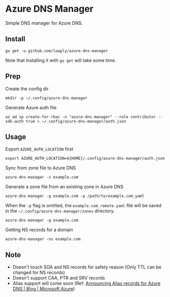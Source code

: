 # Azure DNS Manager

Simple DNS manager for Azure DNS.

## Install

```
go get -u github.com/lowply/azure-dns-manager
```

Note that installing it with `go get` will take some time.

## Prep

Create the config dir

```
mkdir -p ~/.config/azure-dns-manager
```

Generate Azure auth file

```
az ad sp create-for-rbac -n "azure-dns-manager" --role contributor --sdk-auth true > ~/.config/azure-dns-manager/auth.json
```

## Usage

Export `AZURE_AUTH_LOCATION` first

```
export AZURE_AUTH_LOCATION=${HOME}/.config/azure-dns-manager/auth.json
```

Sync from zone file to Azure DNS

```
azure-dns-manager -s example.com
```

Generate a zone file from an existing zone in Azure DNS

```
azure-dns-manager -g example.com -p /path/to/example.com.yaml
```

When the `-p` flag is omitted, the `example.com_remote.yaml` file will be saved in the `~/.config/azure-dns-manager/zones` directory.

```
azure-dns-manager -g example.com
```

Getting NS records for a domain

```
azure-dns-manager -ns example.com
```

## Note

- Doesn't touch SOA and NS records for safety reason (Only TTL can be changed for NS records)
- Doesn't support CAA, PTR and SRV records
- Alias support will come soon (Ref: [Announcing Alias records for Azure DNS | Blog | Microsoft Azure](https://azure.microsoft.com/en-us/blog/announcing-alias-records-for-azure-dns/))
